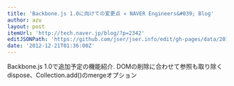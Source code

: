 ```yaml
---
title: 'Backbone.js 1.0に向けての変更点 « NAVER Engineers&#039; Blog'
author: azu
layout: post
itemUrl: 'http://tech.naver.jp/blog/?p=2342'
editJSONPath: 'https://github.com/jser/jser.info/edit/gh-pages/data/2012/12/index.json'
date: '2012-12-21T01:36:00Z'
---
```

Backbone.js 1.0で追加予定の機能紹介.
DOMの削除に合わせて参照も取り除くdispose、Collection.add()のmergeオプション
